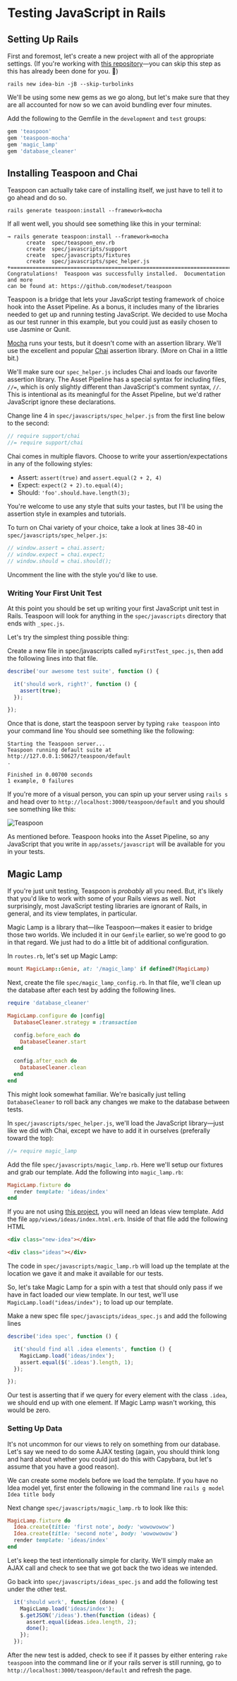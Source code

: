 # Testing JavaScript in Rails

## Setting Up Rails

First and foremost, let's create a new project with all of the appropriate settings. (If you're working with [this repository][idea-bin]—you can skip this step as this has already been done for you. 🎉)

[idea-bin]: https://github.com/turingschool-examples/idea-bin

```
rails new idea-bin -jB --skip-turbolinks
```

We'll be using some new gems as we go along, but let's make sure that they are all accounted for now so we can avoid bundling ever four minutes.

Add the following to the Gemfile in the `development` and `test` groups:

```rb
gem 'teaspoon'
gem 'teaspoon-mocha'
gem 'magic_lamp'
gem 'database_cleaner'
```

## Installing Teaspoon and Chai

Teaspoon can actually take care of installing itself, we just have to tell it to go ahead and do so.

```
rails generate teaspoon:install --framework=mocha
```

If all went well, you should see something like this in your terminal:

```
→ rails generate teaspoon:install --framework=mocha
      create  spec/teaspoon_env.rb
      create  spec/javascripts/support
      create  spec/javascripts/fixtures
      create  spec/javascripts/spec_helper.js
+============================================================================+
Congratulations!  Teaspoon was successfully installed.  Documentation and more
can be found at: https://github.com/modeset/teaspoon
```

Teaspoon is a bridge that lets your JavaScript testing framework of choice hook into the Asset Pipeline. As a bonus, it includes many of the libraries needed to get up and running testing JavaScript. We decided to use Mocha as our test runner in this example, but you could just as easily chosen to use Jasmine or Qunit.

[Mocha][mocha] runs your tests, but it doesn't come with an assertion library. We'll use the excellent and popular [Chai][chai] assertion library. (More on Chai in a little bit.)

[mocha]: http://mochajs.org/
[chai]: http://chaijs.com/

We'll make sure our `spec_helper.js` includes Chai and loads our favorite assertion library. The Asset Pipeline has a special syntax for including files, `//=`, which is only slightly different than JavaScript's comment syntax, `//`. This is intentional as its meaningful for the Asset Pipeline, but we'd rather JavaScript ignore these declarations.

Change line 4 in `spec/javascripts/spec_helper.js` from the first line below to the second:

```js
// require support/chai
//= require support/chai
```

Chai comes in multiple flavors. Choose to write your assertion/expectations in any of the following styles:

* Assert: `assert(true)` and `assert.equal(2 + 2, 4)`
* Expect: `expect(2 + 2).to.equal(4);`
* Should: `'foo'.should.have.length(3);`

You're welcome to use any style that suits your tastes, but I'll be using the assertion style in examples and tutorials.

To turn on Chai variety of your choice, take a look at lines 38-40 in `spec/javascripts/spec_helper.js`:

```js
// window.assert = chai.assert;
// window.expect = chai.expect;
// window.should = chai.should();
```

Uncomment the line with the style you'd like to use.

### Writing Your First Unit Test

At this point you should be set up writing your first JavaScript unit test in Rails. Teaspoon will look for anything in the `spec/javascripts` directory that ends with `_spec.js`.

Let's try the simplest thing possible thing:

Create a new file in spec/javascripts called `myFirstTest_spec.js`, then add the following lines into that file.

```js
describe('our awesome test suite', function () {

  it('should work, right?', function () {
    assert(true);
  });

});
```

Once that is done, start the teaspoon server by typing `rake teaspoon` into your command line
You should see something like the following:

```
Starting the Teaspoon server...
Teaspoon running default suite at http://127.0.0.1:50627/teaspoon/default
.

Finished in 0.00700 seconds
1 example, 0 failures
```

If you're more of a visual person, you can spin up your server using `rails s` and head over to `http://localhost:3000/teaspoon/default` and you should see something like this:

![Teaspoon](https://cldup.com/YUWvY1H7SL.png)

As mentioned before. Teaspoon hooks into the Asset Pipeline, so any JavaScript that you write in `app/assets/javascript` will be available for you in your tests.

## Magic Lamp

If you're just unit testing, Teaspoon is _probably_ all you need. But, it's likely that you'd like to work with some of your Rails views as well. Not surprisingly, most JavaScript testing libraries are ignorant of Rails, in general, and its view templates, in particular.

Magic Lamp is a library that—like Teaspoon—makes it easier to bridge those two worlds. We included it in our `Gemfile` earlier, so we're good to go in that regard. We just had to do a little bit of additional configuration.

In `routes.rb`, let's set up Magic Lamp:

```rb
mount MagicLamp::Genie, at: '/magic_lamp' if defined?(MagicLamp)
```

Next, create the file `spec/magic_lamp_config.rb`.  In that file, we'll clean up the database after each test by adding the following lines.

```rb
require 'database_cleaner'

MagicLamp.configure do |config|
  DatabaseCleaner.strategy = :transaction

  config.before_each do
    DatabaseCleaner.start
  end

  config.after_each do
    DatabaseCleaner.clean
  end
end
```

This might look somewhat familiar. We're basically just telling `DatabaseCleaner` to roll back any changes we make to the database between tests.

In `spec/javascripts/spec_helper.js`, we'll load the JavaScript library—just like we did with Chai, except we have to add it in ourselves (preferally toward the top):

```js
//= require magic_lamp
```

Add the file `spec/javascripts/magic_lamp.rb`.  Here we'll setup our fixtures and grab our template.  Add the following into `magic_lamp.rb`:

```rb
MagicLamp.fixture do
  render template: 'ideas/index'
end
```

If you are not using [this project][idea-bin], you will need an Ideas view template.  Add the file `app/views/ideas/index.html.erb`.
Inside of that file add the following HTML

```html
<div class="new-idea"></div>

<div class="ideas"></div>
```

The code in `spec/javascripts/magic_lamp.rb` will load up the template at the location we gave it and make it available for our tests.


So, let's take Magic Lamp for a spin with a test that should only pass if we have in fact loaded our view template. In our test, we'll use `MagicLamp.load("ideas/index");` to load up our template.

Make a new spec file `spec/javascipts/ideas_spec.js` and add the following lines


```js
describe('idea spec', function () {

  it('should find all .idea elements', function () {
    MagicLamp.load('ideas/index');
    assert.equal($('.ideas').length, 1);
  });

});
```

Our test is asserting that if we query for every element with the class `.idea`, we should end up with one element. If Magic Lamp wasn't working, this would be zero.

### Setting Up Data

It's not uncommon for our views to rely on something from our database. Let's say we need to do some AJAX testing (again, you should think long and hard about whether you could just do this with Capybara, but let's assume that you have a good reason).

We can create some models before we load the template.
If you have no Idea model yet, first enter the following in the command line `rails g model Idea title body`

Next change `spec/javascripts/magic_lamp.rb` to look like this:

```rb
MagicLamp.fixture do
  Idea.create(title: 'first note', body: 'wowowowow')
  Idea.create(title: 'second note', body: 'wowowowow')
  render template: 'ideas/index'
end
```

Let's keep the test intentionally simple for clarity. We'll simply make an AJAX call and check to see that we got back the two ideas we intended.

Go back into `spec/javascripts/ideas_spec.js` and add the following test under the other test.

```js
  it('should work', function (done) {
    MagicLamp.load('ideas/index');
    $.getJSON('/ideas').then(function (ideas) {
      assert.equal(ideas.idea.length, 2);
      done();
    });
  });
```

After the new test is added, check to see if it passes by either entering `rake teaspoon` into the command line or if your rails server is still running, go to `http://localhost:3000/teaspoon/default` and refresh the page.